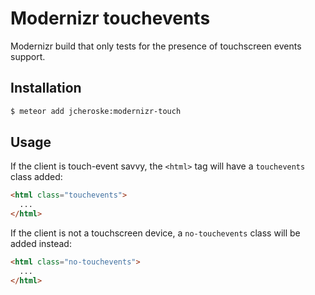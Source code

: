 # Modernizr touchevents

Modernizr build that only tests for the presence of touchscreen events support. 

## Installation

```sh
$ meteor add jcheroske:modernizr-touch
```

## Usage

If the client is touch-event savvy, the `<html>` tag will have a `touchevents` class added:

```html
<html class="touchevents">
  ...
</html>
```

If the client is not a touchscreen device, a `no-touchevents` class will be added instead:

```html
<html class="no-touchevents">
  ...
</html>
```
